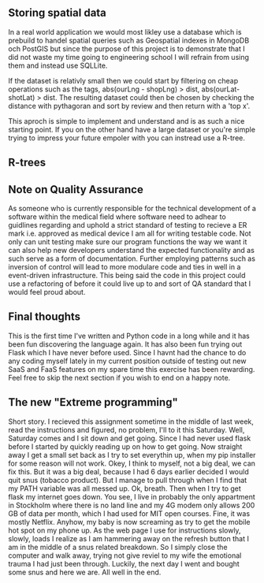 Storing spatial data
--------------------
In a real world application we would most likley use a database which is prebuild to handel 
spatial queries such as Geospatial indexes in MongoDB och PostGIS but since the purpose of this
project is to demonstrate that I did not waste my time going to engineering school I will 
refrain from using them and instead use SQLLite.

If the dataset is relativly small then we could start by filtering on cheap operations such as the 
tags, abs(ourLng - shopLng) > dist, abs(ourLat-shotLat) > dist. The resulting dataset could then be 
chosen by checking the distance with pythagoran and sort by review and then return with a 
'top x'. 

This aproch is simple to implement and understand and is as such a nice starting point. If you
on the other hand have a large dataset or you're simple trying to impress your future empoler with
you can instread use a R-tree. 

R-trees
-------


Note on Quality Assurance 
-------------------------
As someone who is currently responsible for the technical development of a software within the
medical field where software need to adhear to guidlines regarding and uphold a strict standard
of testing to recieve a ER mark i.e. approved as medical device I am all for writing testable code. 
Not only can unit testing make sure our program functions the way we want it can also help new
developers understand the expected functionality and as such serve as a form of documentation. Further
employing patterns such as inversion of control will lead to more modulare code and ties in well
in a event-driven infrastructure. This being said the code in this project could use a refactoring of 
before it could live up to and sort of QA standard that I would feel proud about. 

Final thoughts
--------------
This is the first time I've written and Python code in a long while and it has been fun discovering
the language again. It has also been fun trying out Flask which I have never before used. Since I havnt
had the chance to do any coding myself lately in my current position outside of testing out new SaaS 
and FaaS features on my spare time this exercise has been rewarding. Feel free to skip the next
section if you wish to end on a happy note.

The new "Extreme programming"
----------------------------
Short story. I recieved this assignment sometime in the middle of last week, read the instructions
and figured, no problem, I'll to it this Saturday. Well, Saturday comes and I sit down and get going. Since I
had never used flask before I started by quickly reading up on how to get going. Now straight away
I get a small set back as I try to set everythin up, when my pip installer for some reason will not work. 
Okey, I think to myself,
not a big deal, we can fix this. But it was a big deal, because I had 6 days earlier decided I would
quit snus (tobacco product). But I manage to pull through when I find that my PATH variable
was all messed up. Ok, breath. Then when I try to get flask my internet goes down. You see, 
I live in probably the only appartment in Stockholm where there is no land line and 
my 4G modem only allows 200 GB of data per month, which I had used for MIT open courses. Fine, it was mostly Netflix.
Anyhow, my baby is now screaming as try to get the mobile hot spot on my phone up. 
As the web page I use for instructions slowly, slowly, loads I 
realize as I am hammering away on the refresh button that I am in the middle of a snus related breakdown.
So I simply close the computer and walk away, trying not give reviel to my wife the emotional trauma I
had just been through. Luckily, the next day I went and bought some snus and here we are. 
All well in the end.

